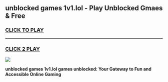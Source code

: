 
## unblocked games 1v1.lol - Play Unblocked Gmaes & Free
<h3>
<a href="https://premium.freeplayer.one?title=unblocked_games_1v1.lol&ref=20F">CLICK TO PLAY</a></h3>
<hr>

<h3>
<a href="https://premium.freeplayer.one?title=unblocked_games_1v1.lol&ref=20F">CLICK 2 PLAY</a>
  
</h3>

<a href="https://premium.freeplayer.one?title=unblocked_games_1v1.lol&ref=20F/"><img src="https://clearcache.store/games.png"></a>


**unblocked games 1v1.lol games unblocked: Your Gateway to Fun and Accessible Online Gaming**
